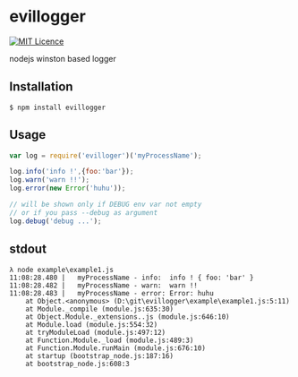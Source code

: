 # evillogger
[![MIT Licence](https://badges.frapsoft.com/os/mit/mit.svg?v=103)](https://opensource.org/licenses/mit-license.php)

nodejs winston based logger


Installation
------------
```
$ npm install evillogger
```


Usage
-----
```js
var log = require('evilloger')('myProcessName');

log.info('info !',{foo:'bar'});
log.warn('warn !!');
log.error(new Error('huhu'));

// will be shown only if DEBUG env var not empty
// or if you pass --debug as argument
log.debug('debug ...');
```

stdout
------
```console
λ node example\example1.js
11:08:28.480 |   myProcessName - info:  info ! { foo: 'bar' }
11:08:28.482 |   myProcessName - warn:  warn !!
11:08:28.483 |   myProcessName - error: Error: huhu
    at Object.<anonymous> (D:\git\evillogger\example\example1.js:5:11)
    at Module._compile (module.js:635:30)
    at Object.Module._extensions..js (module.js:646:10)
    at Module.load (module.js:554:32)
    at tryModuleLoad (module.js:497:12)
    at Function.Module._load (module.js:489:3)
    at Function.Module.runMain (module.js:676:10)
    at startup (bootstrap_node.js:187:16)
    at bootstrap_node.js:608:3
```